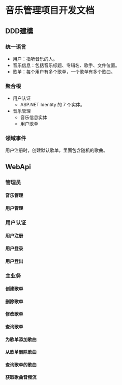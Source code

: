 # 音乐管理项目开发文档

## DDD建模
### 统一语言
* 用户：指听音乐的人。
* 音乐信息：包括音乐标题、专辑名、歌手、文件位置。
* 歌单：每个用户有多个歌单，一个歌单有多个歌曲。

### 聚合根
* 用户认证
    * ASP.NET Identity 的 7 个实体。
* 音乐管理
    * 音乐信息实体
    * 用户歌单

### 领域事件
用户注册时，创建默认歌单，里面包含随机的歌曲。

## WebApi
### 管理员
#### 音乐管理

#### 用户管理

### 用户认证
#### 用户注册

#### 用户登录

#### 用户登出

### 主业务
#### 创建歌单

#### 删除歌单

#### 修改歌单

#### 查询歌单

#### 为歌单添加歌曲

#### 从歌单删除歌曲

#### 查询歌单的歌曲

#### 获取歌曲音频流
